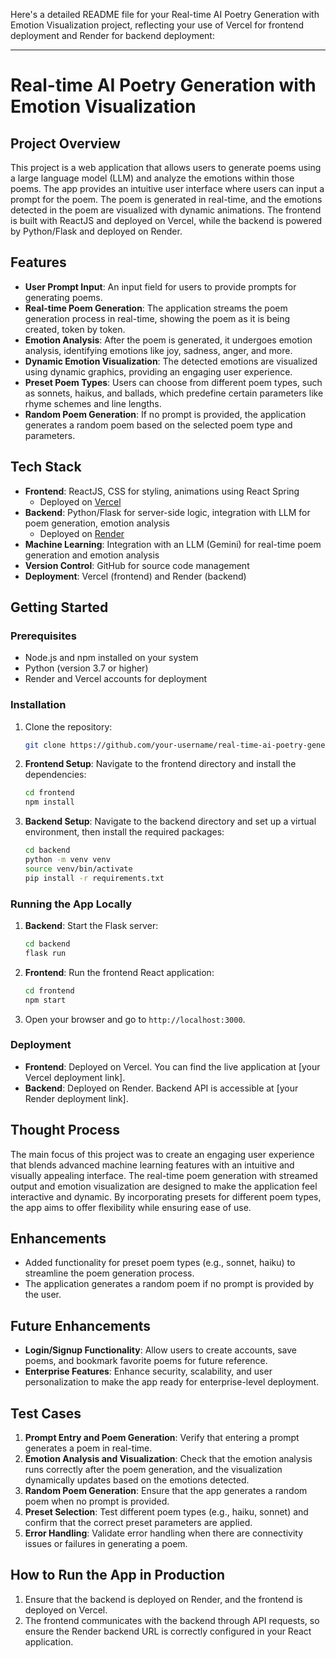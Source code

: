 Here's a detailed README file for your Real-time AI Poetry Generation with Emotion Visualization project, reflecting your use of Vercel for frontend deployment and Render for backend deployment:

---

# Real-time AI Poetry Generation with Emotion Visualization

## Project Overview

This project is a web application that allows users to generate poems using a large language model (LLM) and analyze the emotions within those poems. The app provides an intuitive user interface where users can input a prompt for the poem. The poem is generated in real-time, and the emotions detected in the poem are visualized with dynamic animations. The frontend is built with ReactJS and deployed on Vercel, while the backend is powered by Python/Flask and deployed on Render.

## Features

- **User Prompt Input**: An input field for users to provide prompts for generating poems.
- **Real-time Poem Generation**: The application streams the poem generation process in real-time, showing the poem as it is being created, token by token.
- **Emotion Analysis**: After the poem is generated, it undergoes emotion analysis, identifying emotions like joy, sadness, anger, and more.
- **Dynamic Emotion Visualization**: The detected emotions are visualized using dynamic graphics, providing an engaging user experience.
- **Preset Poem Types**: Users can choose from different poem types, such as sonnets, haikus, and ballads, which predefine certain parameters like rhyme schemes and line lengths.
- **Random Poem Generation**: If no prompt is provided, the application generates a random poem based on the selected poem type and parameters.

## Tech Stack

- **Frontend**: ReactJS, CSS for styling, animations using React Spring
  - Deployed on [Vercel](https://vercel.com/)
- **Backend**: Python/Flask for server-side logic, integration with LLM for poem generation, emotion analysis
  - Deployed on [Render](https://render.com/)
- **Machine Learning**: Integration with an LLM (Gemini) for real-time poem generation and emotion analysis
- **Version Control**: GitHub for source code management
- **Deployment**: Vercel (frontend) and Render (backend)

## Getting Started

### Prerequisites

- Node.js and npm installed on your system
- Python (version 3.7 or higher)
- Render and Vercel accounts for deployment

### Installation

1. Clone the repository:
   ```bash
   git clone https://github.com/your-username/real-time-ai-poetry-generation.git
   ```

2. **Frontend Setup**:
   Navigate to the frontend directory and install the dependencies:
   ```bash
   cd frontend
   npm install
   ```

3. **Backend Setup**:
   Navigate to the backend directory and set up a virtual environment, then install the required packages:
   ```bash
   cd backend
   python -m venv venv
   source venv/bin/activate
   pip install -r requirements.txt
   ```

### Running the App Locally

1. **Backend**:
   Start the Flask server:
   ```bash
   cd backend
   flask run
   ```

2. **Frontend**:
   Run the frontend React application:
   ```bash
   cd frontend
   npm start
   ```

3. Open your browser and go to `http://localhost:3000`.

### Deployment

- **Frontend**: Deployed on Vercel. You can find the live application at [your Vercel deployment link].
- **Backend**: Deployed on Render. Backend API is accessible at [your Render deployment link].

## Thought Process

The main focus of this project was to create an engaging user experience that blends advanced machine learning features with an intuitive and visually appealing interface. The real-time poem generation with streamed output and emotion visualization are designed to make the application feel interactive and dynamic. By incorporating presets for different poem types, the app aims to offer flexibility while ensuring ease of use.

## Enhancements

- Added functionality for preset poem types (e.g., sonnet, haiku) to streamline the poem generation process.
- The application generates a random poem if no prompt is provided by the user.

## Future Enhancements

- **Login/Signup Functionality**: Allow users to create accounts, save poems, and bookmark favorite poems for future reference.
- **Enterprise Features**: Enhance security, scalability, and user personalization to make the app ready for enterprise-level deployment.

## Test Cases

1. **Prompt Entry and Poem Generation**: Verify that entering a prompt generates a poem in real-time.
2. **Emotion Analysis and Visualization**: Check that the emotion analysis runs correctly after the poem generation, and the visualization dynamically updates based on the emotions detected.
3. **Random Poem Generation**: Ensure that the app generates a random poem when no prompt is provided.
4. **Preset Selection**: Test different poem types (e.g., haiku, sonnet) and confirm that the correct preset parameters are applied.
5. **Error Handling**: Validate error handling when there are connectivity issues or failures in generating a poem.

## How to Run the App in Production

1. Ensure that the backend is deployed on Render, and the frontend is deployed on Vercel.
2. The frontend communicates with the backend through API requests, so ensure the Render backend URL is correctly configured in your React application.


